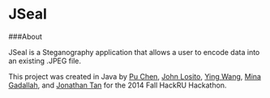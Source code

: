 JSeal
====================

###About

JSeal is a Steganography application that allows a user to encode data into an existing .JPEG file.

This project was created in Java by [Pu Chen](https://github.com/PuChen7), [John Losito](https://github.com/Squidlo), [Ying Wang](https://github.com/emily2014), [Mina Gadallah](https://github.com/monmon-2007), and [Jonathan Tan](jmortontan.github.io) for the 2014 Fall HackRU Hackathon.
